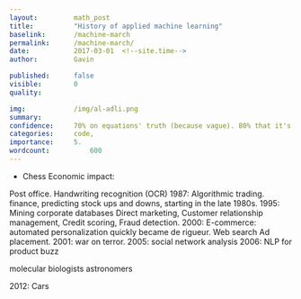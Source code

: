 ```yaml
---
layout: 		math_post
title:  		"History of applied machine learning"
baselink:		/machine-march
permalink:		/machine-march/
date:   		2017-03-01  <!--site.time-->
author:			Gavin	

published:		false
visible:		0
quality:    	

img:			/img/al-adli.png
summary:		
confidence: 	70% on equations' truth (because vague). 80% that it's worth doing.
categories: 	code, 
importance: 	5.
wordcount: 			600
---
```


<!-- An intuitive explanation of Norvig's advice to new programmers. -->
* Chess
Economic impact:

Post office. Handwriting recognition (OCR)
1987: Algorithmic trading. finance, predicting stock ups and downs, starting in the late 1980s. 
1995: Mining corporate databases 
Direct marketing, 
Customer relationship management, 
Credit scoring, 
Fraud detection. 
2000: E-commerce: automated personalization quickly became de rigueur. 
Web search 
Ad placement. 
2001: war on terror. 
2005: social network analysis 
2006: NLP for product buzz

molecular biologists 
astronomers 

2012: Cars



